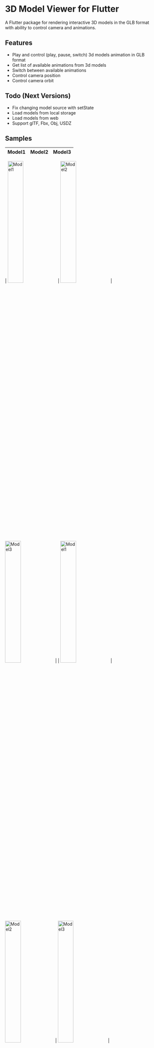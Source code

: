 # 3D Model Viewer for Flutter

A Flutter package for rendering interactive 3D models in the GLB format with ability to control camera and animations.

## Features

- Play and control (play, pause, switch) 3d models animation in GLB format
- Get list of available animations from 3d models
- Switch between available animations
- Control camera position
- Control camera orbit

## Todo (Next Versions)

- Fix changing model source with setState
- Load models from local storage
- Load models from web
- Support glTF, Fbx, Obj, USDZ

## Samples

|                                                            Model1                                                              |                                                            Model2                                                              |                                                            Model3                                                              |
|:------------------------------------------------------------------------------------------------------------------------------:|:------------------------------------------------------------------------------------------------------------------------------:|:------------------------------------------------------------------------------------------------------------------------------:|

| <img src="https://github.com/m-r-davari/flutter_3d_controller/blob/main/example/samples/model1.png" alt="Model1" width="32%"/> | <img src="https://github.com/m-r-davari/flutter_3d_controller/blob/main/example/samples/model2.png" alt="Model2" width="32%"/> | <img src="https://github.com/m-r-davari/flutter_3d_controller/blob/main/example/samples/model3.png" alt="Model3" width="32%"/> |
| <img src="https://github.com/m-r-davari/flutter_3d_controller/blob/main/example/samples/model1.gif" alt="Model1" width="32%"/> | <img src="https://github.com/m-r-davari/flutter_3d_controller/blob/main/example/samples/model2.gif" alt="Model2" width="32%"/> | <img src="https://github.com/m-r-davari/flutter_3d_controller/blob/main/example/samples/model3.gif" alt="Model3" width="32%"/> |


## Compatibility

- Android
- iOS
- Web

## Notes

For now this package only support GLB format, other 3d formats coming soon.

## Installation

### `pubspec.yaml`

```yaml
dependencies:
  flutter_3d_controller: ^1.0.0
```

### `AndroidManifest.xml` (Android 9+ only)

To use this widget on Android 9+ devices, your app must be permitted to make an HTTP connection to `http://localhost:XXXXX`.
Android 9 (API level 28) changed the default for [`android:usesCleartextTraffic`] from `true` to `false`,
so you will need to configure your app's `android/app/src/main/AndroidManifest.xml` as follows:

```diff
     <application
        android:name="${applicationName}"
        android:icon="@mipmap/ic_launcher"
-       android:label="example">
+       android:label="example"
+       android:usesCleartextTraffic="true">
        <activity
            android:name=".MainActivity"
```

This does not affect Android 8 and earlier. See [#7] for more information.

### `app/build.gradle` (Android only)

Change minSdkVersion to 21.

    defaultConfig {
        ...
        minSdkVersion 21
        ...
    }

### `Info.plist` (iOS only)

To use this widget on iOS, you need to opt-in to the embedded views preview
by adding a boolean property to your app's `ios/Runner/Info.plist` file, with
the key `io.flutter.embedded_views_preview` and the value `YES`:

```xml
  <key>io.flutter.embedded_views_preview</key>
  <true/>
```

### `web/index.html` (Web only)

Modify the `<head>` tag of your `web/index.html` to load the JavaScript, like so:

```html
<head>

  <!-- Other stuff -->

  <script type="module" src="./assets/packages/flutter_3d_controller/assets/model-viewer.min.js" defer></script>
</head>
```

## More Info

This library use 'Model Viewer' to render 3D models and it may have some issue in rendering some models/textures, the core of library will change in future to support all type of 3D models